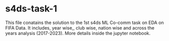 # s4ds-task-1

This file conatains the solution to the 1st s4ds ML Co-comm task on EDA on FIFA Data. It includes, year wise,, club wise, nation wise and across the years analysis (2017-2023). More details inside the jupyter notebook.
